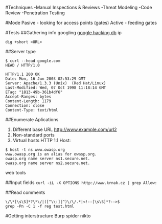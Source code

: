 #Techniques
-Manual Inspections & Reviews
-Threat Modeling
-Code Review
-Penetration Testing

#Mode
Pasive - looking for access points (gates)
Active - feeding gates

#Tests
##Gathering info
googling
[google hacking db](https://www.exploit-db.com/google-hacking-database/)
ip

`dig +short <URL>`


##Server type
```
$ curl --head google.com
HEAD / HTTP/1.0

HTTP/1.1 200 OK
Date: Mon, 16 Jun 2003 02:53:29 GMT
Server: Apache/1.3.3 (Unix)  (Red Hat/Linux)
Last-Modified: Wed, 07 Oct 1998 11:18:14 GMT
ETag: "1813-49b-361b4df6"
Accept-Ranges: bytes
Content-Length: 1179
Connection: close
Content-Type: text/html
```
##Enumerate Aplications
1. Different base URL
http://www.example.com/url2
2. Non-standard ports
3. Virtual hosts
HTTP 1.1 Host:
```
$ host -t ns www.owasp.org
www.owasp.org is an alias for owasp.org.
owasp.org name server ns1.secure.net.
owasp.org name server ns2.secure.net.
```
web tools

##Input fields
`curl -iL -X OPTIONS http://www.krnak.cz | grep Allow:`


##Read comments
```
\/\*[\s\S]*?\*\/|([^\\:]|^)\/\/.*|<!--[\s\S]*?-->$
grep -Pn -C 1 -f reg test.html
```
#Getting interstructure
Burp spider
nikto





